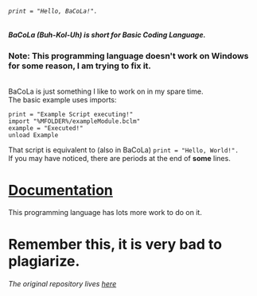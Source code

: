 ###### ```print = "Hello, BaCoLa!".```
##### BaCoLa (Buh-Kol-Uh) is short for **Ba**sic **Co**ding **La**nguage.
### Note: This programming language doesn't work on Windows for some reason, I am trying to fix it.
\
BaCoLa is just something I like to work on in my spare time.\
The basic example uses imports:
```
print = "Example Script executing!"
import "%MFOLDER%/exampleModule.bclm"
example = "Executed!"
unload Example
```
That script is equivalent to (also in BaCoLa)
```print = "Hello, World!".```\
If you may have noticed, there are periods at the end of **some** lines.
# [**Documentation**](documentation.md)

This programming language has lots more work to do on it.


# Remember this, it is **very** bad to plagiarize.
###### The original repository lives [here](https://github.com/world-wide-web-1/BaCoLa)